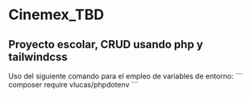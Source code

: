 # Cinemex_TBD
## Proyecto escolar, CRUD usando php y tailwindcss
Uso del siguiente comando para el empleo de variables de entorno:
´´´
composer require vlucas/phpdotenv
´´´